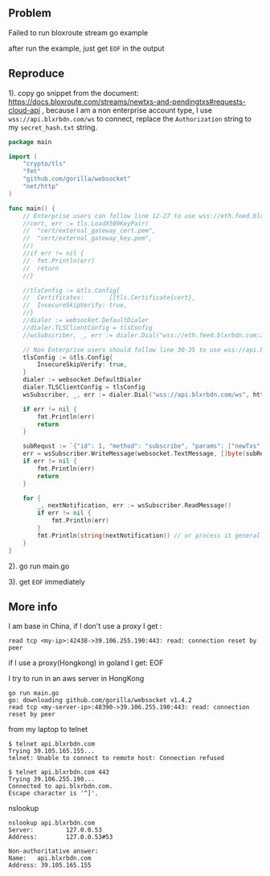 ## Problem

Failed to run bloxroute stream go example

after run the example, just get `EOF` in the output

## Reproduce

1). copy go snippet from the document: https://docs.bloxroute.com/streams/newtxs-and-pendingtxs#requests-cloud-api , because I am a non enterprise account type, I use `wss://api.blxrbdn.com/ws` to connect, replace the `Authorization` string to my `secret_hash.txt` string.

```go
package main

import (
	"crypto/tls"
	"fmt"
	"github.com/gorilla/websocket"
	"net/http"
)

func main() {
	// Enterprise users can follow line 12-27 to use wss://eth.feed.blxrbdn.com:28333
	//cert, err := tls.LoadX509KeyPair(
	//	"cert/external_gateway_cert.pem",
	//	"cert/external_gateway_key.pem",
	//)
	//if err != nil {
	//	fmt.Println(err)
	//	return
	//}

	//tlsConfig := &tls.Config{
	//	Certificates:       []tls.Certificate{cert},
	//	InsecureSkipVerify: true,
	//}
	//dialer := websocket.DefaultDialer
	//dialer.TLSClientConfig = tlsConfig
	//wsSubscriber, _, err := dialer.Dial("wss://eth.feed.blxrbdn.com:28333", nil)

	// Non Enterprise users should follow line 30-35 to use wss://api.blxrbdn.com/ws
	tlsConfig := &tls.Config{
		InsecureSkipVerify: true,
	}
	dialer := websocket.DefaultDialer
	dialer.TLSClientConfig = tlsConfig
	wsSubscriber, _, err := dialer.Dial("wss://api.blxrbdn.com/ws", http.Header{"Authorization": []string{"420eccb0f2666a6e189c9f66d2d6678d"}})

	if err != nil {
		fmt.Println(err)
		return
	}

	subRequst := `{"id": 1, "method": "subscribe", "params": ["newTxs", {"include": ["tx_hash"]}]}`
	err = wsSubscriber.WriteMessage(websocket.TextMessage, []byte(subRequst))
	if err != nil {
		fmt.Println(err)
		return
	}

	for {
		_, nextNotification, err := wsSubscriber.ReadMessage()
		if err != nil {
			fmt.Println(err)
		}
		fmt.Println(string(nextNotification)) // or process it generally
	}
}
``` 

2). go run main.go

3). get `EOF` immediately

## More info

I am base in China, if I don't use a proxy I get : 

```
read tcp <my-ip>:42438->39.106.255.190:443: read: connection reset by peer
```

if I use a proxy(Hongkong) in goland I get: EOF

I try to run in an aws server in HongKong

```
go run main.go
go: downloading github.com/gorilla/websocket v1.4.2
read tcp <my-server-ip>:48390->39.106.255.190:443: read: connection reset by peer
```

from my laptop to telnet

```
$ telnet api.blxrbdn.com
Trying 39.105.165.155...
telnet: Unable to connect to remote host: Connection refused

$ telnet api.blxrbdn.com 443
Trying 39.106.255.190...
Connected to api.blxrbdn.com.
Escape character is '^]'.
```

nslookup

```
nslookup api.blxrbdn.com
Server:         127.0.0.53
Address:        127.0.0.53#53

Non-authoritative answer:
Name:   api.blxrbdn.com
Address: 39.105.165.155
```

